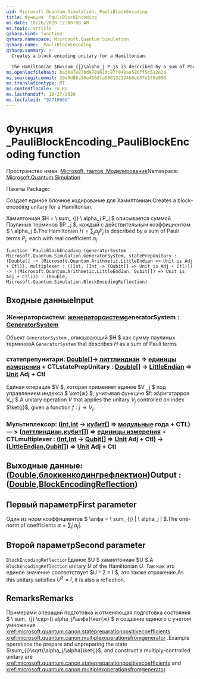 ```yaml
---
uid: Microsoft.Quantum.Simulation._PauliBlockEncoding
title: Функция _PauliBlockEncoding
ms.date: 10/26/2020 12:00:00 AM
ms.topic: article
qsharp.kind: function
qsharp.namespace: Microsoft.Quantum.Simulation
qsharp.name: _PauliBlockEncoding
qsharp.summary: >-
  Creates a block-encoding unitary for a Hamiltonian.

  The Hamiltonian $H=\sum_{j}\alpha_j P_j$ is described by a sum of Pauli terms $P_j$, each with real coefficient $\alpha_j$.
ms.openlocfilehash: ba30a7e87bd970961dc87f048aa586ff5c512e2a
ms.sourcegitcommit: 29e0d88a30e4166fa580132124b0eb57e1f0e986
ms.translationtype: MT
ms.contentlocale: ru-RU
ms.lasthandoff: 10/27/2020
ms.locfileid: "92710665"
---
```

# <a name="_pauliblockencoding-function"></a><span data-ttu-id="9becc-102">Функция _PauliBlockEncoding</span><span class="sxs-lookup"><span data-stu-id="9becc-102">_PauliBlockEncoding function</span></span>

<span data-ttu-id="9becc-103">Пространство имен: [Microsoft. тактов. Моделирование](xref:Microsoft.Quantum.Simulation)</span><span class="sxs-lookup"><span data-stu-id="9becc-103">Namespace: [Microsoft.Quantum.Simulation](xref:Microsoft.Quantum.Simulation)</span></span>

<span data-ttu-id="9becc-104">Пакеты [](https://nuget.org/packages/)</span><span class="sxs-lookup"><span data-stu-id="9becc-104">Package: [](https://nuget.org/packages/)</span></span>


<span data-ttu-id="9becc-105">Создает единое блочное кодирование для Хамилтониан.</span><span class="sxs-lookup"><span data-stu-id="9becc-105">Creates a block-encoding unitary for a Hamiltonian.</span></span>

<span data-ttu-id="9becc-106">Хамилтониан $H = \ sum_ {j} \ alpha_j P_j $ описывается суммой Паулиных терминов $P _j $, каждый с действительным коэффициентом $ \ alpha_j $.</span><span class="sxs-lookup"><span data-stu-id="9becc-106">The Hamiltonian $H=\sum_{j}\alpha_j P_j$ is described by a sum of Pauli terms $P_j$, each with real coefficient $\alpha_j$.</span></span>

```qsharp
function _PauliBlockEncoding (generatorSystem : Microsoft.Quantum.Simulation.GeneratorSystem, statePrepUnitary : (Double[] -> (Microsoft.Quantum.Arithmetic.LittleEndian => Unit is Adj + Ctl)), multiplexer : ((Int, (Int -> (Qubit[] => Unit is Adj + Ctl))) -> ((Microsoft.Quantum.Arithmetic.LittleEndian, Qubit[]) => Unit is Adj + Ctl))) : (Double, Microsoft.Quantum.Simulation.BlockEncodingReflection)
```


## <a name="input"></a><span data-ttu-id="9becc-107">Входные данные</span><span class="sxs-lookup"><span data-stu-id="9becc-107">Input</span></span>

### <a name="generatorsystem--generatorsystem"></a><span data-ttu-id="9becc-108">Женераторсистем: [женераторсистем](xref:Microsoft.Quantum.Simulation.GeneratorSystem)</span><span class="sxs-lookup"><span data-stu-id="9becc-108">generatorSystem : [GeneratorSystem](xref:Microsoft.Quantum.Simulation.GeneratorSystem)</span></span>

<span data-ttu-id="9becc-109">Объект `GeneratorSystem` , описывающий $H $ как сумму паулиных терминов</span><span class="sxs-lookup"><span data-stu-id="9becc-109">A `GeneratorSystem` that describes $H$ as a sum of Pauli terms</span></span>


### <a name="stateprepunitary--double---littleendian--unit-adj--ctl"></a><span data-ttu-id="9becc-110">статепрепунитари: [Double](xref:microsoft.quantum.lang-ref.double)[]-> [литтлиндиан](xref:Microsoft.Quantum.Arithmetic.LittleEndian) => [единицы измерения](xref:microsoft.quantum.lang-ref.unit) + CTL</span><span class="sxs-lookup"><span data-stu-id="9becc-110">statePrepUnitary : [Double](xref:microsoft.quantum.lang-ref.double)[] -> [LittleEndian](xref:Microsoft.Quantum.Arithmetic.LittleEndian) => [Unit](xref:microsoft.quantum.lang-ref.unit) Adj + Ctl</span></span>

<span data-ttu-id="9becc-111">Единая операция $V $, которая применяет единое $V _j $ под управлением индекса $ \кет{ж} $, учитывая функцию $f: ж\ригхтарров V_j $.</span><span class="sxs-lookup"><span data-stu-id="9becc-111">A unitary operation $V$ that applies the unitary $V_j$ controlled on index $\ket{j}$, given a function $f: j\rightarrow V_j$.</span></span>


### <a name="multiplexer--intint---qubit--unit-adj--ctl---littleendianqubit--unit-adj--ctl"></a><span data-ttu-id="9becc-112">Мультиплексор: ([int](xref:microsoft.quantum.lang-ref.int),[int](xref:microsoft.quantum.lang-ref.int) -> [кубит](xref:microsoft.quantum.lang-ref.qubit)[] => [модульные](xref:microsoft.quantum.lang-ref.unit) года + CTL) — > ([литтлиндиан](xref:Microsoft.Quantum.Arithmetic.LittleEndian),[кубит](xref:microsoft.quantum.lang-ref.qubit)[]) => [единицы измерения](xref:microsoft.quantum.lang-ref.unit) + CTL</span><span class="sxs-lookup"><span data-stu-id="9becc-112">multiplexer : ([Int](xref:microsoft.quantum.lang-ref.int),[Int](xref:microsoft.quantum.lang-ref.int) -> [Qubit](xref:microsoft.quantum.lang-ref.qubit)[] => [Unit](xref:microsoft.quantum.lang-ref.unit) Adj + Ctl) -> ([LittleEndian](xref:Microsoft.Quantum.Arithmetic.LittleEndian),[Qubit](xref:microsoft.quantum.lang-ref.qubit)[]) => [Unit](xref:microsoft.quantum.lang-ref.unit) Adj + Ctl</span></span>





## <a name="output--doubleblockencodingreflection"></a><span data-ttu-id="9becc-113">Выходные данные: ([Double](xref:microsoft.quantum.lang-ref.double),[блоккенкодингрефлектион](xref:Microsoft.Quantum.Simulation.BlockEncodingReflection))</span><span class="sxs-lookup"><span data-stu-id="9becc-113">Output : ([Double](xref:microsoft.quantum.lang-ref.double),[BlockEncodingReflection](xref:Microsoft.Quantum.Simulation.BlockEncodingReflection))</span></span>

## <a name="first-parameter"></a><span data-ttu-id="9becc-114">Первый параметр</span><span class="sxs-lookup"><span data-stu-id="9becc-114">First parameter</span></span>

<span data-ttu-id="9becc-115">Один из норм коэффициентов $ \алфа = \ sum_ {j} | \ alpha_j | $.</span><span class="sxs-lookup"><span data-stu-id="9becc-115">The one-norm of coefficients $\alpha=\sum_{j}|\alpha_j|$.</span></span>

## <a name="second-parameter"></a><span data-ttu-id="9becc-116">Второй параметр</span><span class="sxs-lookup"><span data-stu-id="9becc-116">Second parameter</span></span>

<span data-ttu-id="9becc-117">`BlockEncodingReflection`Единое $U $ хамилтониан $U $.</span><span class="sxs-lookup"><span data-stu-id="9becc-117">A `BlockEncodingReflection` unitary $U$ of the Hamiltonian $U$.</span></span> <span data-ttu-id="9becc-118">Так как это единое значение соответствует $U ^ 2 = I $, это также отражение.</span><span class="sxs-lookup"><span data-stu-id="9becc-118">As this unitary satisfies $U^2 = I$, it is also a reflection.</span></span>

## <a name="remarks"></a><span data-ttu-id="9becc-119">Remarks</span><span class="sxs-lookup"><span data-stu-id="9becc-119">Remarks</span></span>

<span data-ttu-id="9becc-120">Примерами операций подготовка и отменяющая подготовка состояния $ \ sum_ {j} \скрт{\ alpha_j/\алфа}\кет{ж} $ и создание единого с учетом умножения <xref:microsoft.quantum.canon.statepreparationpositivecoefficients> <xref:microsoft.quantum.canon.multiplexoperationsfromgenerator> .</span><span class="sxs-lookup"><span data-stu-id="9becc-120">Example operations the prepare and unpreparing the state $\sum_{j}\sqrt{\alpha_j/\alpha}\ket{j}$, and construct a multiply-controlled unitary are <xref:microsoft.quantum.canon.statepreparationpositivecoefficients> and <xref:microsoft.quantum.canon.multiplexoperationsfromgenerator>.</span></span>